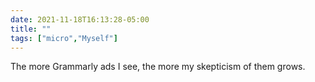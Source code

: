 ```yaml
---
date: 2021-11-18T16:13:28-05:00
title: ""
tags: ["micro","Myself"]
---
```

The more Grammarly ads I see, the more my skepticism of them grows.
